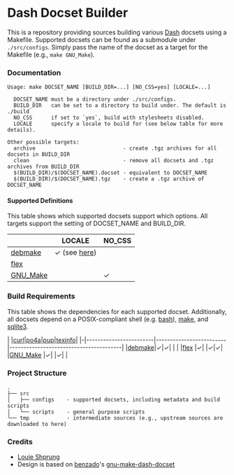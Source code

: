 # Dash Docset Builder

This is a repository providing sources building various [Dash](https://kapeli.com/dash) docsets using a Makefile. Supported docsets can be found as a submodule under `./src/configs`. Simply pass the name of the docset as a target for the Makefile (e.g., `make GNU_Make`).

### Documentation

<!-- TODO support for VERSION flag -->

```
Usage: make DOCSET_NAME [BUILD_DIR=...] [NO_CSS=yes] [LOCALE=...]

  DOCSET_NAME must be a directory under ./src/configs.
  BUILD_DIR   can be set to a directory to build under. The default is ./build
  NO_CSS      if set to `yes`, build with stylesheets disabled.
  LOCALE      specify a locale to build for (see below table for more details).

Other possible targets:
  archive                            - create .tgz archives for all docsets in BUILD_DIR
  clean                              - remove all docsets and .tgz archives from BUILD_DIR
  $(BUILD_DIR)/$(DOCSET_NAME).docset - equivalent to DOCSET_NAME
  $(BUILD_DIR)/$(DOCSET_NAME).tgz    - create a .tgz archive of DOCSET_NAME
```

#### Supported Definitions

This table shows which supported docsets support which options. All targets support the setting of DOCSET_NAME and BUILD_DIR.

|                                                  |LOCALE|NO_CSS|
|--------------------------------------------------|------|------|
|[debmake](https://salsa.debian.org/debian/debmake)|✓ (see [here](./src/configs/debmake/README.md))||
|[flex](https://github.com/westes/flex)|           |      |      |
|[GNU_Make](http://www.gnu.org/software/make/)     |      |✓     |

### Build Requirements

This table shows the dependencies for each supported docset. Additionally, all docsets depend on a POSIX-compliant shell (e.g. [bash](https://www.gnu.org/software/bash/)), [make](https://www.gnu.org/software/make/), and [sqlite3](https://www.sqlite.org/index.html).

| |[curl](https://curl.se/)|[po4a](https://po4a.org/)|[pup](https://github.com/ericchiang/pup)|[texinfo](https://www.gnu.org/software/texinfo/)|
|-|------------------------|-------------------------|----------------------------------------|
|[debmake](https://salsa.debian.org/debian/debmake)|✓|✓| | |
|[flex](https://github.com/westes/flex)            |✓| |✓|✓|
|[GNU_Make](http://www.gnu.org/software/make/)     |✓| |✓| |

### Project Structure

```
.
├── src
│   ├── configs    - supported docsets, including metadata and build scripts
│   └── scripts    - general purpose scripts
└── tmp            - intermediate sources (e.g., upstream sources are downloaded to here)
```

### Credits

- [Louie Shprung](https://github.com/lshprung/)
- Design is based on [benzado](https://github.com/benzado)'s [gnu-make-dash-docset](https://github.com/benzado/gnu-make-dash-docset)
